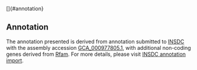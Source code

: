 []{#annotation}

Annotation
----------

The annotation presented is derived from annotation submitted to
[INSDC](http://www.insdc.org) with the assembly accession
[GCA\_000977805.1](http://www.ebi.ac.uk/ena/data/view/GCA_000977805.1),
with additional non-coding genes derived from
[Rfam](http://rfam.xfam.org/). For more details, please visit [INSDC
annotation
import](http://ensemblgenomes.org/info/data/insdc_annotation).

